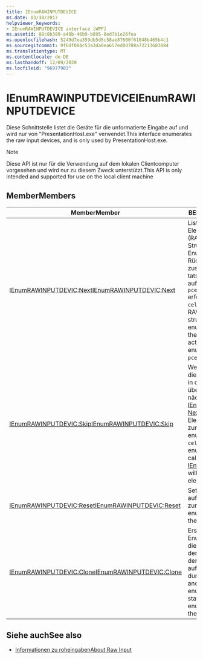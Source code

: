 ```yaml
---
title: IEnumRAWINPUTDEVICE
ms.date: 03/30/2017
helpviewer_keywords:
- IEnumRAWINPUTDEVICE interface [WPF]
ms.assetid: 88c8b389-a48b-46b9-b895-8ed7b1e26fea
ms.openlocfilehash: 5249d7ea359db5d5c58ae87600f61048b465b4c1
ms.sourcegitcommit: 9f6df084c53a3da0ea657ed0d708a72213683084
ms.translationtype: MT
ms.contentlocale: de-DE
ms.lasthandoff: 12/09/2020
ms.locfileid: "96977983"
---
```

# <a name="ienumrawinputdevice"></a><span data-ttu-id="71cd3-102">IEnumRAWINPUTDEVICE</span><span class="sxs-lookup"><span data-stu-id="71cd3-102">IEnumRAWINPUTDEVICE</span></span>
<span data-ttu-id="71cd3-103">Diese Schnittstelle listet die Geräte für die unformatierte Eingabe auf und wird nur von "PresentationHost.exe" verwendet.</span><span class="sxs-lookup"><span data-stu-id="71cd3-103">This interface enumerates the raw input devices, and is only used by PresentationHost.exe.</span></span>  
  
> [!NOTE]
> <span data-ttu-id="71cd3-104">Diese API ist nur für die Verwendung auf dem lokalen Clientcomputer vorgesehen und wird nur zu diesem Zweck unterstützt.</span><span class="sxs-lookup"><span data-stu-id="71cd3-104">This API is only intended and supported for use on the local client machine</span></span>  
  
## <a name="members"></a><span data-ttu-id="71cd3-105">Member</span><span class="sxs-lookup"><span data-stu-id="71cd3-105">Members</span></span>  
  
|<span data-ttu-id="71cd3-106">Member</span><span class="sxs-lookup"><span data-stu-id="71cd3-106">Member</span></span>|<span data-ttu-id="71cd3-107">BESCHREIBUNG</span><span class="sxs-lookup"><span data-stu-id="71cd3-107">Description</span></span>|  
|------------|-----------------|  
|[<span data-ttu-id="71cd3-108">IEnumRAWINPUTDEVIC:Next</span><span class="sxs-lookup"><span data-stu-id="71cd3-108">IEnumRAWINPUTDEVIC:Next</span></span>](ienumrawinputdevic-next.md)|<span data-ttu-id="71cd3-109">Listet die nächsten `celt`-Elemente (RAWINPUTDEVICE-Strukturen) in der Liste des Enumerators auf, wobei die Rückgabe in `rgelt` zusammen mit der tatsächlichen Anzahl der aufgelisteten Elemente in `pceltFetched` erfolgt.</span><span class="sxs-lookup"><span data-stu-id="71cd3-109">Enumerates the next `celt` elements (that is, RAWINPUTDEVICE structures) in the enumerator's list, returning them in `rgelt` along with the actual number of enumerated elements in `pceltFetched`.</span></span>|  
|[<span data-ttu-id="71cd3-110">IEnumRAWINPUTDEVIC:Skip</span><span class="sxs-lookup"><span data-stu-id="71cd3-110">IEnumRAWINPUTDEVIC:Skip</span></span>](ienumrawinputdevic-skip.md)|<span data-ttu-id="71cd3-111">Weist den Enumerator an, die nächsten `celt` Elemente in der-Enumeration zu überspringen, sodass der nächste [IEnumRAWINPUTDEVIC: Next](ienumrawinputdevic-next.md) -Aufrufe diese Elemente nicht zurückgibt.</span><span class="sxs-lookup"><span data-stu-id="71cd3-111">Instructs the enumerator to skip the next `celt` elements in the enumeration so that the next call to [IEnumRAWINPUTDEVIC:Next](ienumrawinputdevic-next.md) will not return those elements.</span></span>|  
|[<span data-ttu-id="71cd3-112">IEnumRAWINPUTDEVIC:Reset</span><span class="sxs-lookup"><span data-stu-id="71cd3-112">IEnumRAWINPUTDEVIC:Reset</span></span>](ienumrawinputdevic-reset.md)|<span data-ttu-id="71cd3-113">Setzt die Enumerationsfolge auf den Anfang zurück.</span><span class="sxs-lookup"><span data-stu-id="71cd3-113">Resets the enumeration sequence to the beginning.</span></span>|  
|[<span data-ttu-id="71cd3-114">IEnumRAWINPUTDEVIC:Clone</span><span class="sxs-lookup"><span data-stu-id="71cd3-114">IEnumRAWINPUTDEVIC:Clone</span></span>](ienumrawinputdevic-clone.md)|<span data-ttu-id="71cd3-115">Erstellt einen weiteren Enumerator für Geräte für die unformatierte Eingabe, der denselben Zustand wie der aktuelle Enumerator aufweist und dieselbe Liste durchlaufen soll.</span><span class="sxs-lookup"><span data-stu-id="71cd3-115">Creates another raw input device enumerator with the same state as the current enumerator to iterate over the same list.</span></span>|  
  
## <a name="see-also"></a><span data-ttu-id="71cd3-116">Siehe auch</span><span class="sxs-lookup"><span data-stu-id="71cd3-116">See also</span></span>

- [<span data-ttu-id="71cd3-117">Informationen zu roheingaben</span><span class="sxs-lookup"><span data-stu-id="71cd3-117">About Raw Input</span></span>](/windows/desktop/inputdev/about-raw-input)
